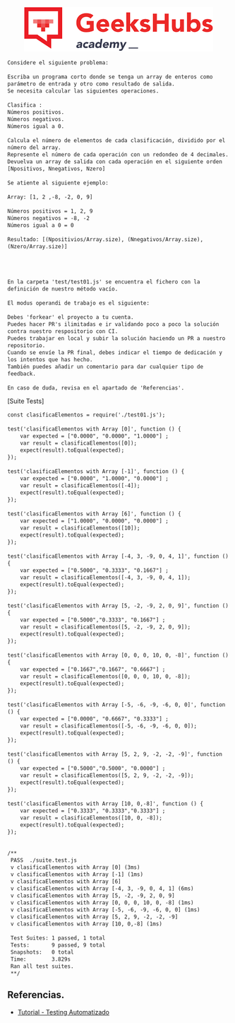 <p align="center">
    <img src="https://github.com/GeeksHubsAcademy/2020-geekshubs-media/blob/master/image/logo.png" >	
</p>


    Considere el siguiente problema:

    Escriba un programa corto donde se tenga un array de enteros como parámetro de entrada y otro como resultado de salida.
    Se necesita calcular las siguientes operaciones.

    Clasifica :
    Números positivos.
    Números negativos.
    Números igual a 0.
         
    Calcula el número de elementos de cada clasificación, dividido por el número del array.
    Represente el número de cada operación con un redondeo de 4 decimales.
    Devuelva un array de salida con cada operación en el siguiente orden [Npositivos, Nnegativos, Nzero]
     
    Se atiente al siguiente ejemplo:
   
    Array: [1, 2 ,-8, -2, 0, 9]
    
    Números positivos = 1, 2, 9
    Números negativos = -8, -2
    Números igual a 0 = 0
   
    Resultado: [(Npositivios/Array.size), (Nnegativos/Array.size), (Nzero/Array.size)]
    
   
            

    En la carpeta 'test/test01.js' se encuentra el fichero con la definición de nuestro método vacío.
    
    El modus operandi de trabajo es el siguiente:
    
    Debes 'forkear' el proyecto a tu cuenta.
    Puedes hacer PR's ilimitadas e ir validando poco a poco la solución contra nuestro respositorio con CI.
    Puedes trabajar en local y subir la solución haciendo un PR a nuestro repositorio.
    Cuando se envíe la PR final, debes indicar el tiempo de dedicación y los intentos que has hecho.
    También puedes añadir un comentario para dar cualquier tipo de feedback.
    
    En caso de duda, revisa en el apartado de 'Referencias'.       
    



   [Suite Tests]
    
    const clasificaElementos = require('./test01.js');

    test('clasificaElementos with Array [0]', function () {
        var expected = ["0.0000", "0.0000", "1.0000"] ;
        var result = clasificaElementos([0]);
        expect(result).toEqual(expected);
    });

    test('clasificaElementos with Array [-1]', function () {
        var expected = ["0.0000", "1.0000", "0.0000"] ;
        var result = clasificaElementos([-4]);
        expect(result).toEqual(expected);
    });

    test('clasificaElementos with Array [6]', function () {
        var expected = ["1.0000", "0.0000", "0.0000"] ;
        var result = clasificaElementos([10]);
        expect(result).toEqual(expected);
    });

    test('clasificaElementos with Array [-4, 3, -9, 0, 4, 1]', function () {
        var expected = ["0.5000", "0.3333", "0.1667"] ;
        var result = clasificaElementos([-4, 3, -9, 0, 4, 1]);
        expect(result).toEqual(expected);
    });

    test('clasificaElementos with Array [5, -2, -9, 2, 0, 9]', function () {
        var expected = ["0.5000","0.3333", "0.1667"] ;
        var result = clasificaElementos([5, -2, -9, 2, 0, 9]);
        expect(result).toEqual(expected);
    });

    test('clasificaElementos with Array [0, 0, 0, 10, 0, -8]', function () {
        var expected = ["0.1667","0.1667", "0.6667"] ;
        var result = clasificaElementos([0, 0, 0, 10, 0, -8]);
        expect(result).toEqual(expected);
    });

    test('clasificaElementos with Array [-5, -6, -9, -6, 0, 0]', function () {
        var expected = ["0.0000", "0.6667", "0.3333"] ;
        var result = clasificaElementos([-5, -6, -9, -6, 0, 0]);
        expect(result).toEqual(expected);
    });

    test('clasificaElementos with Array [5, 2, 9, -2, -2, -9]', function () {
        var expected = ["0.5000","0.5000", "0.0000"] ;
        var result = clasificaElementos([5, 2, 9, -2, -2, -9]);
        expect(result).toEqual(expected);
    });

    test('clasificaElementos with Array [10, 0,-8]', function () {
        var expected = ["0.3333", "0.3333","0.3333"] ;
        var result = clasificaElementos([10, 0, -8]);
        expect(result).toEqual(expected);
    });


    /**
     PASS  ./suite.test.js
     v clasificaElementos with Array [0] (3ms)
     v clasificaElementos with Array [-1] (1ms)
     v clasificaElementos with Array [6]
     v clasificaElementos with Array [-4, 3, -9, 0, 4, 1] (6ms)
     v clasificaElementos with Array [5, -2, -9, 2, 0, 9]
     v clasificaElementos with Array [0, 0, 0, 10, 0, -8] (1ms)
     v clasificaElementos with Array [-5, -6, -9, -6, 0, 0] (1ms)
     v clasificaElementos with Array [5, 2, 9, -2, -2, -9]
     v clasificaElementos with Array [10, 0,-8] (1ms)

     Test Suites: 1 passed, 1 total
     Tests:       9 passed, 9 total
     Snapshots:   0 total
     Time:        3.829s
     Ran all test suites.
     **/


## Referencias.

* [Tutorial - Testing Automatizado](https://github.com/GeeksHubsAcademy/2020-js-vanilla-testing-FFFF/blob/master/README.md)

